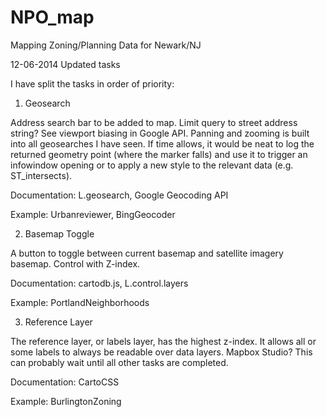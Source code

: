 NPO_map
=======

Mapping Zoning/Planning Data for Newark/NJ

12-06-2014 Updated tasks

I have split the tasks in order of priority:

1. Geosearch

Address search bar to be added to map. Limit query to street address string? See viewport biasing in Google API. Panning and zooming is built into all geosearches I have seen. If time allows, it would be neat to log the returned geometry point (where the marker falls) and use it to trigger an infowindow opening or to apply a new style to the relevant data  (e.g. ST_intersects).

Documentation: L.geosearch, Google Geocoding API

Example: Urbanreviewer, BingGeocoder

2. Basemap Toggle
	
A button to toggle between current basemap and satellite imagery basemap. Control with Z-index.

Documentation: cartodb.js, L.control.layers

Example: PortlandNeighborhoods 
 
3. Reference Layer
	
The reference layer, or labels layer, has the highest z-index. It allows all or some labels to always be readable 
over data layers. Mapbox Studio? This can probably wait until all other tasks are completed. 
	
Documentation: CartoCSS

Example: BurlingtonZoning
	
